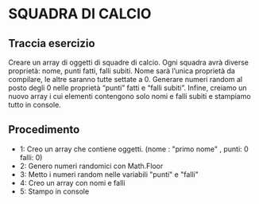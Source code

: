 # SQUADRA DI CALCIO

## Traccia esercizio

Creare un array di oggetti di squadre di calcio.
Ogni squadra avrà diverse proprietà: nome, punti fatti, falli subiti.
Nome sarà l’unica proprietà da compilare, le altre saranno tutte settate a 0.
Generare numeri random al posto degli 0 nelle proprietà “punti” fatti e “falli subiti”.
Infine, creiamo un nuovo array i cui elementi contengono solo nomi e falli subiti e stampiamo tutto in console.

## Procedimento

- 1: Creo un array che contiene oggetti. (nome : "primo nome" , punti: 0 falli: 0)
- 2: Genero numeri randomici con Math.Floor
- 3: Metto i numeri random nelle variabili "punti" e "falli"
- 4: Creo un array con nomi e falli
- 5: Stampo in console
